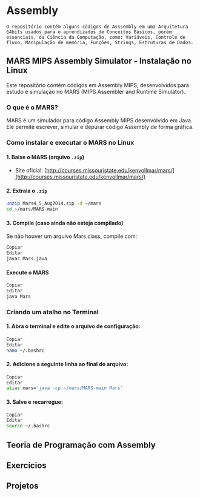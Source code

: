 # Assembly
    O repositório contém alguns códigos de Asssembly em uma Arquitetura 64bits usados para o aprendizados de Conceitos Básicos, porém essenciais, da Ciência da Computação, como: Variáveis, Controle de fluxo, Manipulação de memória, Funções, Strings, Estruturas de Dados.


## MARS MIPS Assembly Simulator - Instalação no Linux

Este repositório contém códigos em Assembly MIPS, desenvolvidos para estudo e simulação no MARS (MIPS Assembler and Runtime Simulator).

### O que é o MARS?
MARS é um simulador para código Assembly MIPS desenvolvido em Java. Ele permite escrever, simular e depurar código Assembly de forma gráfica.

### Como instalar e executar o MARS no Linux

#### 1. Baixe o MARS (arquivo `.zip`)

- Site oficial: [http://courses.missouristate.edu/kenvollmar/mars/](http://courses.missouristate.edu/kenvollmar/mars/)

#### 2. Extraia o `.zip`

```bash
unzip Mars4_5_Aug2014.zip -d ~/mars
cd ~/mars/MARS-main
```
#### 3. Compile (caso ainda não esteja compilado)
Se não houver um arquivo Mars.class, compile com:

```bash
Copiar
Editar
javac Mars.java
```

#### Execute o MARS

```bash
Copiar
Editar
java Mars
```

### Criando um atalho no Terminal
#### 1. Abra o terminal e edite o arquivo de configuração:

```bash
Copiar
Editar
nano ~/.bashrc
```
#### 2. Adicione a seguinte linha ao final do arquivo:

``` bash
Copiar
Editar
alias mars='java -cp ~/mars/MARS-main Mars'
```
#### 3. Salve e recarregue:

```bash
Copiar
Editar
source ~/.bashrc
```

## Teoria de Programação com Assembly

## Exercícios 

## Projetos
     